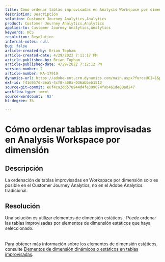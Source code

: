 ```yaml
---
title: Cómo ordenar tablas improvisadas en Analysis Workspace por dimensión
description: Descripción
solution: Customer Journey Analytics,Analytics
product: Customer Journey Analytics,Analytics
applies-to: Customer Journey Analytics,Analytics
keywords: KCS
resolution: Resolution
internal-notes: null
bug: false
article-created-by: Brian Topham
article-created-date: 4/29/2022 7:11:17 PM
article-published-by: Brian Topham
article-published-date: 4/29/2022 7:12:12 PM
version-number: 2
article-number: KA-17910
dynamics-url: https://adobe-ent.crm.dynamics.com/main.aspx?forceUCI=1&pagetype=entityrecord&etn=knowledgearticle&id=3f8c041f-f0c7-ec11-a7b6-0022480a10ee
exl-id: f41d957d-3ea5-4cf0-a00a-036abbeb1513
source-git-commit: e8f4ca2dd578944d4fe399074fab461de88ad247
workflow-type: tm+mt
source-wordcount: '92'
ht-degree: 3%

---
```


# Cómo ordenar tablas improvisadas en Analysis Workspace por dimensión

## Descripción

La ordenación de tablas improvisadas en Workspace por dimensión solo es posible en el Customer Journey Analytics, no en el Adobe Analytics tradicional.

## Resolución

Una solución es utilizar elementos de dimensión estáticos.  Puede ordenar las tablas improvisadas por elementos de dimensión estáticos que haya seleccionado.
<br> <br><br>Para obtener más información sobre los elementos de dimensión estáticos, consulte [Elementos de dimensión dinámicos o estáticos en tablas improvisadas](https://experienceleague.adobe.com/docs/analytics/analyze/analysis-workspace/visualizations/freeform-table/column-row-settings/manual-vs-dynamic-rows.html?lang=en).
